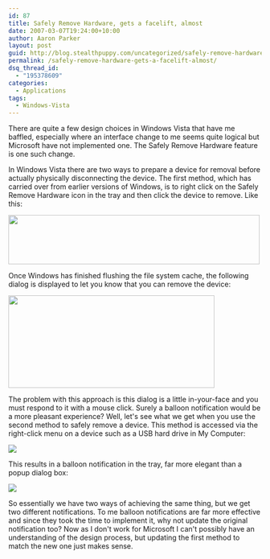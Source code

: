 ```yaml
---
id: 87
title: Safely Remove Hardware, gets a facelift, almost
date: 2007-03-07T19:24:00+10:00
author: Aaron Parker
layout: post
guid: http://blog.stealthpuppy.com/uncategorized/safely-remove-hardware-gets-a-facelift-almost
permalink: /safely-remove-hardware-gets-a-facelift-almost/
dsq_thread_id:
  - "195378609"
categories:
  - Applications
tags:
  - Windows-Vista
---
```

There are quite a few design choices in Windows Vista that have me baffled, especially where an interface change to me seems quite logical but Microsoft have not implemented one. The Safely Remove Hardware feature is one such change.

In Windows Vista there are two ways to prepare a device for removal before actually physically disconnecting the device. The first method, which has carried over from earlier versions of Windows, is to right click on the Safely Remove Hardware icon in the tray and then click the device to remove. Like this:

<img border="0" width="500" src="{{site.baseurl}}/media/2007/03/1000.14.1095.RemoveHardwareMenu.png" height="98" style="width: 500px; height: 98px" /> 

Once Windows has finished flushing the file system cache, the following dialog is displayed to let you know that you can remove the device:

<img border="0" width="410" src="{{site.baseurl}}/media/2007/03/1000.14.1096.SafeToRemoveHardware.png" height="184" style="width: 410px; height: 184px" /> 

The problem with this approach is this dialog is a little in-your-face and you must respond to it with a mouse click. Surely a balloon notification would be a more pleasant experience? Well, let's see what we get when you use the second method to safely remove a device. This method is accessed via the right-click menu on a device such as a USB hard drive in My Computer:

<img border="0" src="{{site.baseurl}}/media/2007/03/1000.14.1093.Computer.png" /> 

This results in a balloon notification in the tray, far more elegant than a popup dialog box:

<img border="0" src="{{site.baseurl}}/media/2007/03/1000.14.1094.RemoveHardwareBaloon.png" /> 

<a target="_blank" href="http://www.stealthpuppy.com/photos/images/images/1096/original.aspx"></a>

So essentially we have two ways of achieving the same thing, but we get two different notifications. To me balloon notifications are far more effective and since they took the time to implement it, why not update the original notification too? Now as I don't work for Microsoft I can't possibly have an understanding of the design process, but updating the first method to match the new one just makes sense.